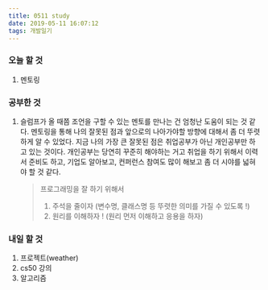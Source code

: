 ```yaml
---
title: 0511 study
date: 2019-05-11 16:07:12
tags: 개발일기
---
```


### 오늘 할 것

1. 멘토링

### 공부한 것

1. 슬럼프가 올 때쯤 조언을 구할 수 있는 멘토를 만나는 건 엄청난 도움이 되는 것 같다. 멘토링을 통해 나의 잘못된 점과 앞으로의 나아가야할 방향에 대해서 좀 더 뚜렷하게 알 수 있었다. 지금 나의 가장 큰 잘못된 점은 취업공부가 아닌 개인공부만 하고 있는 것이다. 개인공부는 당연히 꾸준히 해야하는 거고 취업을 하기 위해서 이력서 준비도 하고, 기업도 알아보고, 컨퍼런스 참여도 많이 해보고 좀 더 시야를 넓혀야 할 것 같다.
   > 프로그래밍을 잘 하기 위해서
   >
   > 1. 주석을 줄이자 (변수명, 클래스명 등 뚜렷한 의미를 가질 수 있도록 !)
   > 2. 원리를 이해하자 ! (원리 먼저 이해하고 응용을 하자)

### 내일 할 것

1. 프로젝트(weather)
2. cs50 강의
3. 알고리즘
